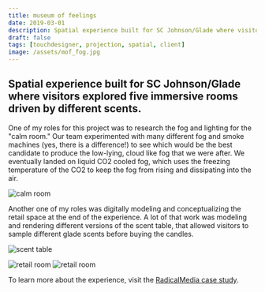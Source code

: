 ```yaml
---
title: museum of feelings
date: 2019-03-01
description: Spatial experience built for SC Johnson/Glade where visitors explored five immersive rooms driven by scents.
draft: false
tags: [touchdesigner, projection, spatial, client]
image: /assets/mof_fog.jpg
---
```


## Spatial experience built for SC Johnson/Glade where visitors explored five immersive rooms driven by different scents.

One of my roles for this project was to research the fog and lighting for the "calm room." Our team experimented with many different fog and smoke machines (yes, there is a difference!) to see which would be the best candidate to produce the low-lying, cloud like fog that we were after. We eventually landed on liquid CO2 cooled fog, which uses the freezing temperature of the CO2 to keep the fog from rising and dissipating into the air. 

![calm room](/assets/mof_fog-2.jpeg)

Another one of my roles was digitally modeling and conceptualizing the retail space at the end of the experience. A lot of that work was modeling and rendering different versions of the scent table, that allowed visitors to sample different glade scents before buying the candles.

![scent table](/assets/mof_table.jpg)

![retail room](/assets/mof_retail.jpg)
![retail room](/assets/mof_candles.jpg)

To learn more about the experience, visit the [RadicalMedia case study](https://www.radicalmedia.com/work/the-museum-of-feelings).
